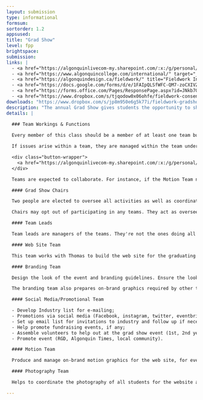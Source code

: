 ```yaml
---
layout: submission
type: informational
formsum:
sortorder: 1.2
appsused:
title: "Grad Show"
level: fpp
brightspace: 
submission:
links: |
  - <a href="https://algonquinlivecom-my.sharepoint.com/:x:/g/personal/paradia_algonquincollege_com/EXHtI3FYf2hPoVLloOpmSBwB9X_yMloIb7awnJl13WR6dA?e=GUMXJ2" target="_blank" title="Activity Log Spreadsheet">Activity Log Spreadsheet</a>
  - <a href="https://www.algonquincollege.com/international/" target="_blank" title="Algonquin's International Education Centre">International Education Centre</a>
  - <a href="https://algonquindesign.ca/fieldwork/" title="Fieldwork Info for Employers" target="_blank">Fieldwork Info for Employers</a>
  - <a href="https://docs.google.com/forms/d/e/1FAIpQLSfWFC-QM7-zoCXIVZZcprjPr9TaHt9B_ZlixE3Krz9-QVaxbA/viewform" title="Employers Fieldwork Request" target="_blank">Employers Fieldwork Request</a>
  - <a href="https://forms.office.com/Pages/ResponsePage.aspx?id=JNkb7GoKqUqqicmAMWwESfjne9J-c6VKlt4hDsO6Z5ZURUU5WFowU1MxVTdLQzNQVUc0NzVRTEpLWS4u" title="Form: I Got My Fieldwork!" target="_blank">I Got My Fieldwork!</a>
  - <a href="https://www.dropbox.com/s/tjqodow0x06ohfe/fieldwork-consent-form-2021.pdf?dl=1" title="Fieldwork Consent Form">Fieldwork Consent Form PDF</a>
downloads: "https://www.dropbox.com/s/jp8m950e6g5k77i/fieldwork-gradshow-downloads.zip?dl=1"
description: "The annual Grad Show gives students the opportunity to showcase the design work you've completed in the last three years. It's an opportunity for students, their families, faculty and industry to gather virtually to celebrate before graduation."
details: |

  ### Team Workings & Functions
  
  Every member of this class should be a member of at least one team but can also be on every team they have time/interest in. Each team will agree on a team lead.

  If issues arise within a team, they are managed within the team under the direction of the team lead. If the issue cannot be resolved, it can be escalated to the chairs. If it still is not resolved, it is brought to Alain.

  <div class="button-wrapper">
    <a href="https://algonquinlivecom-my.sharepoint.com/:x:/g/personal/paradia_algonquincollege_com/EXHtI3FYf2hPoVLloOpmSBwB9X_yMloIb7awnJl13WR6dA?e=GUMXJ2" title="Join a team." class="button">Join a Team</a>
  </div>

  Teams are expected to collaborate. For instance, if the Motion Team needs brand graphics to use in After Effects, they'll request them with specifications from the Branding Team.

  #### Grad Show Chairs

  Two people are elected to oversee all activities as well as coordinate and attend meetings with team leads. They meet with Alain to provide progress updates.

  Chairs may opt out of participating in any teams. They act as overseers of and liaisons between all the teams leads and report to Alain.

  #### Team Leads

  Team leads are managers of the teams. They're not the ones doing all the work. They delegate and to their part of the work. They ensure that everyone in the team does their fair share of work. If someone's not pulling their weight, Alain finds out...

  #### Web Site Team

  This team works with Thomas to build the web site for the graduating cohort.

  #### Branding Team

  Design the look of the event and branding guidelines. Ensure the look is applied to all promotional items (print/web/motion). Design email invitations.

  The branding team also prepares on-brand graphics required by other teams.

  #### Social Media/Promotional Team

  - Develop Industry list for e-mailing;
  - Promotions via social media (Facebook, instagram, twitter, eventbrite);
  - Set up email list for invitations to industry and follow up if necessary;
  - Help promote fundraising events, if any;
  - Assemble volunteers to help out at the grad show event (1st, 2nd year students)
  - Promote event (RGD, Algonquin Times, local community).

  #### Motion Team

  Produce and manage on-brand motion graphics for the web site, for event promotions.

  #### Photography Team

  Helps to coordinate the photography of all students for the website and promotion of events and grad show. Oversees editing of photos.

---
```

